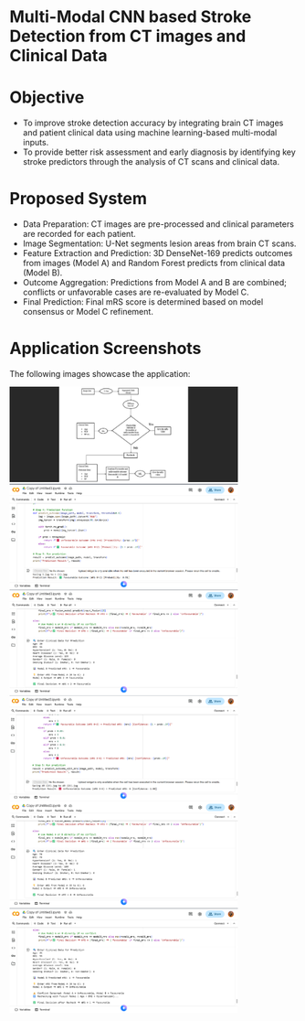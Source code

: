 # Multi-Modal CNN based Stroke Detection from CT images and Clinical Data

<h1 >Objective</h1>
<ul>
  
  <li>To improve stroke detection accuracy by integrating brain CT images and 
      patient clinical data using machine learning-based multi-modal inputs. </li>

<li>To provide better risk assessment and early diagnosis by identifying key 
     stroke predictors through the analysis of CT scans and clinical data.</li>
</ul>

<h1>Proposed System</h1>
  <ul>
  <li>Data Preparation: CT images are pre-processed and clinical parameters are recorded for each patient.</li>
  <li>Image Segmentation: U-Net segments lesion areas from brain CT scans.</li>
  <li>Feature Extraction and Prediction: 3D DenseNet-169 predicts outcomes from images (Model A) and Random Forest predicts from clinical data (Model B).</li>
  <li>Outcome Aggregation: Predictions from Model A and B are combined; conflicts or unfavorable cases are re-evaluated by Model C.</li>
  <li>Final Prediction: Final mRS score is determined based on model consensus or Model C refinement.</li>
</ul>

<h1>Application Screenshots</h1>
<p>The following images showcase the application:</p>
<p>
  <img src="screenshots/flow-chart.png" alt="Output 1" width="400">
  <img src="screenshots/s1.png" alt="Output 2" width="400">
  <img src="screenshots/s2.png" alt="Output 3" width="400">
  <img src="screenshots/s3.png" alt="Output 3" width="400">
  <img src="screenshots/s4.png" alt="Output 3" width="400">
  <img src="screenshots/s5.png" alt="Output 3" width="400">
</p>
